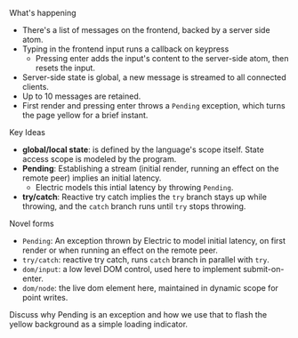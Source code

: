 What's happening

* There's a list of messages on the frontend, backed by a server side atom.
* Typing in the frontend input runs a callback on keypress
  * Pressing enter adds the input's content to the server-side atom, then resets the input.
* Server-side state is global, a new message is streamed to all connected clients.
* Up to 10 messages are retained.
* First render and pressing enter throws a `Pending` exception, which turns the page yellow for a brief instant.

Key Ideas

* **global/local state**: is defined by the language's scope itself. State access scope is modeled by the program.
* **Pending**: Establishing a stream (initial render, running an effect on the remote peer) implies an initial latency.
  * Electric models this intial latency by throwing `Pending`.
* **try/catch**: Reactive try catch implies the `try` branch stays up while throwing, and the `catch` branch runs until `try` stops throwing.


Novel forms
* `Pending`: An exception thrown by Electric to model initial latency, on first render or when running an effect on the remote peer.
* `try/catch`: reactive try catch, runs `catch` branch in parallel with `try`.
* `dom/input`: a low level DOM control, used here to implement submit-on-enter.
* `dom/node`: the live dom element here, maintained in dynamic scope for point writes.

Discuss why Pending is an exception and how we use that to flash the yellow background as a simple loading indicator.
